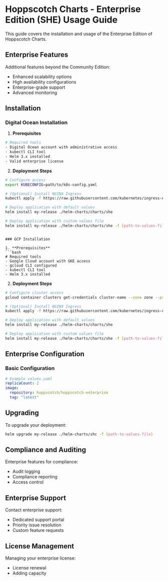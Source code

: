 # Hoppscotch Charts - Enterprise Edition (SHE) Usage Guide

This guide covers the installation and usage of the Enterprise Edition of Hoppscotch Charts.

## Enterprise Features

Additional features beyond the Community Edition:
- Enhanced scalability options
- High availability configurations
- Enterprise-grade support
- Advanced monitoring 

## Installation

### Digital Ocean Installation

1. **Prerequisites**
```bash
# Required tools
- Digital Ocean account with administrative access
- kubectl CLI tool
- Helm 3.x installed
- Valid enterprise license
```

2. **Deployment Steps**
```bash
# Configure access
export KUBECONFIG=path/to/k8s-config.yaml

# (Optional) Install NGINX Ingress
kubectl apply -f https://raw.githubusercontent.com/kubernetes/ingress-nginx/controller-v1.8.2/deploy/static/provider/do/deploy.yaml

# Deploy application with default values
helm install my-release ./helm-charts/charts/she

# Deploy application with custom values file
helm install my-release ./helm-charts/charts/she -f [path-to-values-file]
```
```

### GCP Installation

1. **Prerequisites**
```bash
# Required tools
- Google Cloud account with GKE access
- gcloud CLI configured
- kubectl CLI tool
- Helm 3.x installed
```

2. **Deployment Steps**
```bash
# Configure cluster access
gcloud container clusters get-credentials cluster-name --zone zone --project project-id

# (Optional) Install NGINX Ingress
kubectl apply -f https://raw.githubusercontent.com/kubernetes/ingress-nginx/controller-v1.8.2/deploy/static/provider/cloud/deploy.yaml

# Deploy application with default values
helm install my-release ./helm-charts/charts/she

# Deploy application with custom values file
helm install my-release ./helm-charts/charts/she -f [path-to-values-file]
```

## Enterprise Configuration

### Basic Configuration
```yaml
# Example values.yaml
replicaCount: 2
image:
  repository: hoppscotch/hoppscotch-enterprise
  tag: "latest"
```

## Upgrading

To upgrade your deployment:
```bash
helm upgrade my-release ./helm-charts/shc -f [path-to-values-file]
```

## Compliance and Auditing

Enterprise features for compliance:
- Audit logging
- Compliance reporting
- Access control

## Enterprise Support

Contact enterprise support:
- Dedicated support portal
- Priority issue resolution
- Custom feature requests

## License Management
Managing your enterprise license:
- License renewal
- Adding capacity
